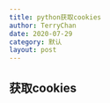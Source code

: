 ```yaml
---
title: python获取cookies
author: TerryChan
date: 2020-07-29
category: 默认
layout: post
---
```


## 获取cookies


<script src="https://gist.github.com/napoler/04847e811872ea55e11fa0aada540f71.js"></script>





